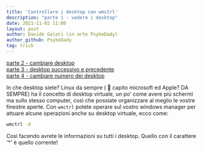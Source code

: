 ```yaml
---
title: 'Controllare i desktop con wmctrl'
description: "parte 1 - vedere i desktop"
date: 2021-11-02 11:00
layout: post
author: Davide Galati (in arte PsykeDady)
author_github: PsykeDady
tag: trick
---
```

[parte 2 - cambiare desktop](https://feed.linuxpeople.org/posts/wmctrl-desktop-pt2)  
[parte 3 - desktop successivo e precedente](https://feed.linuxpeople.org/posts/wmctrl-desktop-pt3)  
[parte 4 - cambiare numero dei desktop](https://feed.linuxpeople.org/posts/wmctrl-desktop-pt4)  


In che desktop siete? 
Linux da sempre ( 👀 capito microsoft ed Apple?  DA SEMPRE) ha il concetto di desktop virtuale, un po' come avere più schermi ma sullo stesso computer, così che possiate organizzare al meglio le vostre finestre aperte.
Con `wmctrl` potete operare sul vostro windows manager per attuare alcune operazioni anche su desktop virtuale, ecco come: 

```bash
wmctrl -d  
```

Così facendo avrete le informazioni su tutti i desktop. Quello con il carattere '*' è quello corrente!

